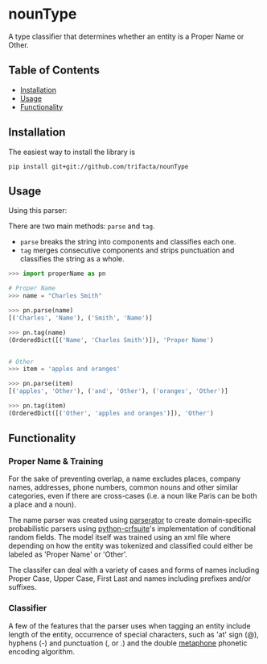 nounType
=========

A type classifier that determines whether an entity is a Proper Name or Other.


Table of Contents
-----------------

* [Installation](#installation)
* [Usage](#usage)
* [Functionality](#functionality)

<a name="installation"></a> Installation
-----------------

The easiest way to install the library is
```
pip install git+git://github.com/trifacta/nounType
```

<a name="usage"></a> Usage
-----------------

Using this parser:

There are two main methods: `parse` and `tag`. 

* `parse` breaks the string into components and classifies each one.
* `tag` merges consecutive components and strips punctuation and classifies the string as a whole.

```Python
>>> import properName as pn

# Proper Name
>>> name = "Charles Smith"

>>> pn.parse(name)
[('Charles', 'Name'), ('Smith', 'Name')]

>>> pn.tag(name)
(OrderedDict([('Name', 'Charles Smith')]), 'Proper Name')


# Other
>>> item = 'apples and oranges'

>>> pn.parse(item)
[('apples', 'Other'), ('and', 'Other'), ('oranges', 'Other')]

>>> pn.tag(item)
(OrderedDict([('Other', 'apples and oranges')]), 'Other')
```

<a name="functionality"></a> Functionality
-----------------
### Proper Name & Training
For the sake of preventing overlap, a name excludes places, company names, addresses, phone numbers, common nouns and other similar categories, even if there are cross-cases (i.e. a noun like Paris can be both a place and a noun).

The name parser was created using [parserator](https://github.com/datamade/parserator) to create domain-specific probabilistic parsers using [python-crfsuite](https://github.com/scrapinghub/python-crfsuite)'s implementation of conditional random fields. The model itself was trained using an xml file where depending on how the entity was tokenized and classified could either be labeled as 'Proper Name' or 'Other'.

The classifer can deal with a variety of cases and forms of names including Proper Case, Upper Case, First Last and names including prefixes and/or suffixes.

### Classifier
A few of the features that the parser uses when tagging an entity include length of the entity, occurrence of special characters, such as 'at' sign (@), hyphens (-)  and punctuation (, or .) and the double [metaphone](https://en.wikipedia.org/wiki/Metaphone) phonetic encoding algorithm.
